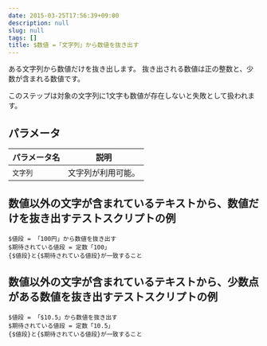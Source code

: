 ```yaml
---
date: 2015-03-25T17:56:39+09:00
description: null
slug: null
tags: []
title: $数値 =「文字列」から数値を抜き出す
---
```


ある文字列から数値だけを抜き出します。
抜き出される数値は正の整数と、少数が含まれる数値です。

このステップは対象の文字列に1文字も数値が存在しないと失敗として扱われます。

## パラメータ

パラメータ名 | 説明
------|---------
`文字列` | 文字列が利用可能。

## 数値以外の文字が含まれているテキストから、数値だけを抜き出すテストスクリプトの例

```
$値段 = 「100円」から数値を抜き出す
$期待されている値段 = 定数「100」
{$値段}と{$期待されている値段}が一致すること
```

## 数値以外の文字が含まれているテキストから、少数点がある数値を抜き出すテストスクリプトの例

```
$値段 = 「$10.5」から数値を抜き出す
$期待されている値段 = 定数「10.5」
{$値段}と{$期待されている値段}が一致すること
```
